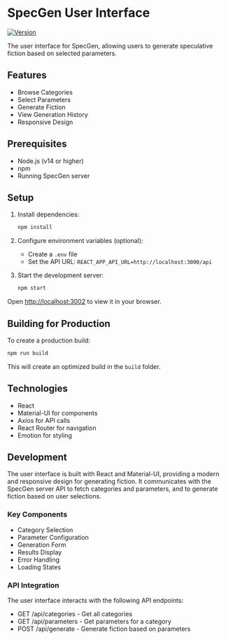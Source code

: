 # SpecGen User Interface

[![Version](https://img.shields.io/badge/version-0.14.6-blue.svg)](https://github.com/gv-sh/specgen-user)

The user interface for SpecGen, allowing users to generate speculative fiction based on selected parameters.

## Features

- Browse Categories
- Select Parameters
- Generate Fiction
- View Generation History
- Responsive Design

## Prerequisites

- Node.js (v14 or higher)
- npm
- Running SpecGen server

## Setup

1. Install dependencies:
   ```bash
   npm install
   ```

2. Configure environment variables (optional):
   - Create a `.env` file
   - Set the API URL: `REACT_APP_API_URL=http://localhost:3000/api`

3. Start the development server:
   ```bash
   npm start
   ```

Open [http://localhost:3002](http://localhost:3002) to view it in your browser.

## Building for Production

To create a production build:

```bash
npm run build
```

This will create an optimized build in the `build` folder.

## Technologies

- React
- Material-UI for components
- Axios for API calls
- React Router for navigation
- Emotion for styling

## Development

The user interface is built with React and Material-UI, providing a modern and responsive design for generating fiction. It communicates with the SpecGen server API to fetch categories and parameters, and to generate fiction based on user selections.

### Key Components

- Category Selection
- Parameter Configuration
- Generation Form
- Results Display
- Error Handling
- Loading States

### API Integration

The user interface interacts with the following API endpoints:

- GET /api/categories - Get all categories
- GET /api/parameters - Get parameters for a category
- POST /api/generate - Generate fiction based on parameters